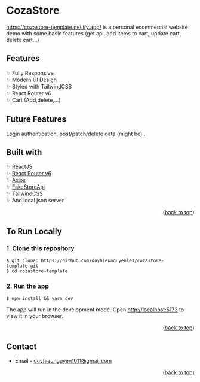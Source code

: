 # CozaStore

https://cozastore-template.netlify.app/ is a personal ecommercial website demo with some basic features (get api, add items to cart, update cart,
delete cart...)

## Features

✨ Fully Responsive \
✨ Modern UI Design \
✨ Styled with TailwindCSS \
✨ React Router v6 \
✨ Cart (Add,delete,...)


## Future Features

Login authentication, post/patch/delete data (might be)...

## Built with

✨ [ReactJS](https://reactjs.org/) \
✨ [React Router v6](https://reactrouter.com/docs/en/v6/getting-started/overview)\
✨ [Axios](https://axios-http.com/)\
✨ [FakeStoreApi](https://fakestoreapi.com/)\
✨ [TailwindCSS](https://tailwindcss.com/)\
✨ And local json server

<p align="right">(<a href="#top">back to top</a>)</p>


## To Run Locally

### 1. Clone this repository

```
$ git clone: https://github.com/duyhieunguyenle1/cozastore-template.git
$ cd cozastore-template
```

### 2. Run the app

```
$ npm install && yarn dev 
```

The app will run in the development mode.
Open [http://localhost:5173](http://localhost:5173) to view it in your browser.

<p align="right">(<a href="#top">back to top</a>)</p>

## Contact

- Email - duyhieunguyen1011@gmail.com

<p align="right">(<a href="#top">back to top</a>)</p>